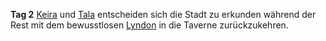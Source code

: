 **Tag 2**
[Keira](../Spieler/Christoph) und [Tala](../Spieler/Isabella) entscheiden sich die Stadt zu erkunden während der Rest mit dem bewusstlosen [Lyndon](../Spieler/Denis) in die Taverne zurückzukehren.